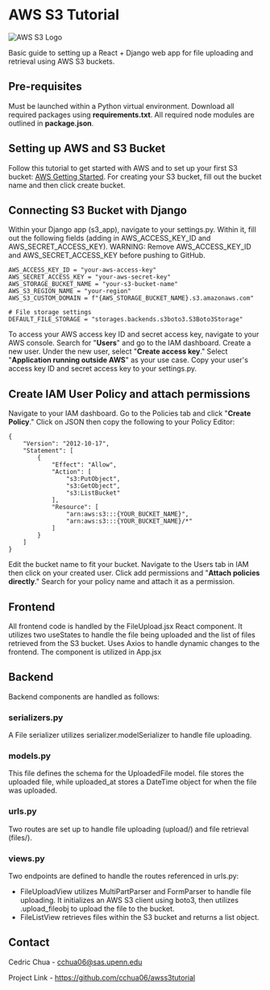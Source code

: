 # AWS S3 Tutorial

![AWS S3 Logo](https://miro.medium.com/v2/resize:fit:640/1*B9CIOrxdROHvtdmouQA1_A.png)

Basic guide to setting up a React + Django web app for file uploading and retrieval using AWS S3 buckets.

## Pre-requisites

Must be launched within a Python virtual environment. Download all required packages using **requirements.txt**. All required node modules are outlined in **package.json**.

## Setting up AWS and S3 Bucket

Follow this tutorial to get started with AWS and to set up your first S3 bucket: [AWS Getting Started](https://docs.aws.amazon.com/AmazonS3/latest/userguide/GetStartedWithS3.html). For creating your S3 bucket, fill out the bucket name and then click create bucket.

## Connecting S3 Bucket with Django

Within your Django app (s3_app), navigate to your settings.py. Within it, fill out the following fields (adding in AWS_ACCESS_KEY_ID and AWS_SECRET_ACCESS_KEY). WARNING: Remove AWS_ACCESS_KEY_ID and AWS_SECRET_ACCESS_KEY before pushing to GitHub.

```
AWS_ACCESS_KEY_ID = "your-aws-access-key"
AWS_SECRET_ACCESS_KEY = "your-aws-secret-key"
AWS_STORAGE_BUCKET_NAME = "your-s3-bucket-name"
AWS_S3_REGION_NAME = "your-region"
AWS_S3_CUSTOM_DOMAIN = f"{AWS_STORAGE_BUCKET_NAME}.s3.amazonaws.com"

# File storage settings
DEFAULT_FILE_STORAGE = "storages.backends.s3boto3.S3Boto3Storage"
```

To access your AWS access key ID and secret access key, navigate to your AWS console. Search for "**Users**" and go to the IAM dashboard. Create a new user. Under the new user, select "**Create access key**." Select "**Application running outside AWS**" as your use case. Copy your user's access key ID and secret access key to your settings.py.

## Create IAM User Policy and attach permissions

Navigate to your IAM dashboard. Go to the Policies tab and click "**Create Policy**." Click on JSON then copy the following to your Policy Editor:

```
{
    "Version": "2012-10-17",
    "Statement": [
        {
            "Effect": "Allow",
            "Action": [
                "s3:PutObject",
                "s3:GetObject",
                "s3:ListBucket"
            ],
            "Resource": [
                "arn:aws:s3:::{YOUR_BUCKET_NAME}",
                "arn:aws:s3:::{YOUR_BUCKET_NAME}/*"
            ]
        }
    ]
}
```

Edit the bucket name to fit your bucket. Navigate to the Users tab in IAM then click on your created user. Click add permissions and "**Attach policies directly**." Search for your policy name and attach it as a permission.

## Frontend

All frontend code is handled by the FileUpload.jsx React component. It utilizes two useStates to handle the file being uploaded and the list of files retrieved from the S3 bucket. Uses Axios to handle dynamic changes to the frontend. The component is utilized in App.jsx

## Backend

Backend components are handled as follows:

### serializers.py

A File serializer utilizes serializer.modelSerializer to handle file uploading.

### models.py

This file defines the schema for the UploadedFile model. file stores the uploaded file, while uploaded_at stores a DateTime object for when the file was uploaded.

### urls.py

Two routes are set up to handle file uploading (upload/) and file retrieval (files/).

### views.py

Two endpoints are defined to handle the routes referenced in urls.py:

- FileUploadView utilizes MultiPartParser and FormParser to handle file uploading. It initializes an AWS S3 client using boto3, then utilizes .upload_fileobj to upload the file to the bucket.
- FileListView retrieves files within the S3 bucket and returns a list object.

## Contact

Cedric Chua - cchua06@sas.upenn.edu

Project Link - https://github.com/cchua06/awss3tutorial